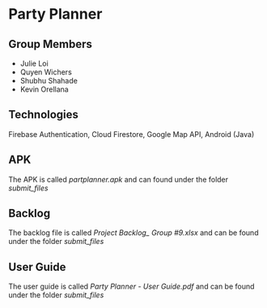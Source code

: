 # Party Planner
## Group Members
- Julie Loi
- Quyen Wichers 
- Shubhu Shahade
- Kevin Orellana
## Technologies
Firebase Authentication, Cloud Firestore, Google Map API, Android (Java)
## APK
The APK  is called *partplanner.apk* and can found under the folder *submit_files* 
## Backlog
The backlog file is called *Project Backlog_ Group #9.xlsx* and can be found under the folder *submit_files*
## User Guide
The user guide is called *Party Planner - User Guide.pdf* and can be found under the folder *submit_files*